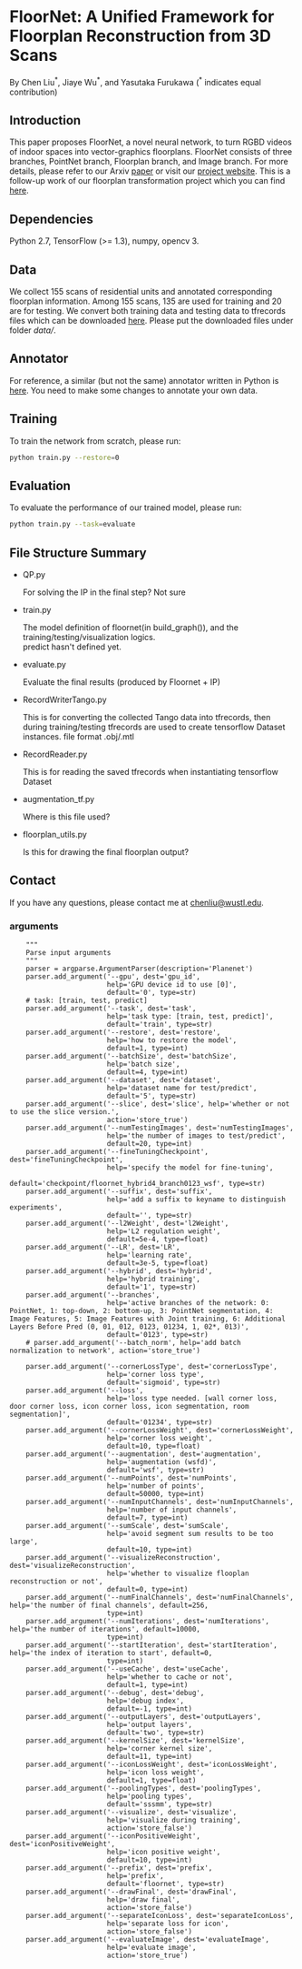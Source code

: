 # FloorNet: A Unified Framework for Floorplan Reconstruction from 3D Scans
By Chen Liu<sup>\*</sup>, Jiaye Wu<sup>\*</sup>, and Yasutaka Furukawa (<sup>\*</sup> indicates equal contribution)

## Introduction

This paper proposes FloorNet, a novel neural network, to turn RGBD videos of indoor spaces into vector-graphics floorplans. FloorNet consists of three branches, PointNet branch, Floorplan branch, and Image branch. For more details, please refer to our Arxiv [paper](https://arxiv.org/abs/1804.00090) or visit our [project website](http://art-programmer.github.io/floornet.html). This is a follow-up work of our floorplan transformation project which you can find [here](https://github.com/art-programmer/FloorplanTransformation).

## Dependencies
Python 2.7, TensorFlow (>= 1.3), numpy, opencv 3.

## Data
We collect 155 scans of residential units and annotated corresponding floorplan information. Among 155 scans, 135 are used for training and 20 are for testing. We convert both training data and testing data to tfrecords files which can be downloaded [here](https://mega.nz/#F!5yQy0b5T!ykkR4dqwGO9J5EwnKT_GBw). Please put the downloaded files under folder *data/*.

## Annotator
For reference, a similar (but not the same) annotator written in Python is [here](https://github.com/art-programmer/FloorplanAnnotator). You need to make some changes to annotate your own data.

## Training
To train the network from scratch, please run:
```bash
python train.py --restore=0
```

## Evaluation
To evaluate the performance of our trained model, please run:
```bash
python train.py --task=evaluate
```


## File Structure Summary

- QP.py

    For solving the IP in the final step? Not sure
    
- train.py

    The model definition of floornet(in build_graph()), and the training/testing/visualization logics.  
    predict hasn't defined yet.
    
- evaluate.py

    Evaluate the final results (produced by Floornet + IP)

- RecordWriterTango.py

    This is for converting the collected Tango data into tfrecords, then during training/testing tfrecords are used to create 
    tensorflow Dataset instances.
    file format .obj/.mtl
    
- RecordReader.py

    This is for reading the saved tfrecords when instantiating tensorflow Dataset 

- augmentation_tf.py

    Where is this file used?
    
- floorplan_utils.py

    Is this for drawing the final floorplan output?

## Contact

If you have any questions, please contact me at chenliu@wustl.edu.


### arguments
```
    """
    Parse input arguments
    """
    parser = argparse.ArgumentParser(description='Planenet')
    parser.add_argument('--gpu', dest='gpu_id',
                        help='GPU device id to use [0]',
                        default='0', type=str)
    # task: [train, test, predict]
    parser.add_argument('--task', dest='task',
                        help='task type: [train, test, predict]',
                        default='train', type=str)
    parser.add_argument('--restore', dest='restore',
                        help='how to restore the model',
                        default=1, type=int)
    parser.add_argument('--batchSize', dest='batchSize',
                        help='batch size',
                        default=4, type=int)
    parser.add_argument('--dataset', dest='dataset',
                        help='dataset name for test/predict',
                        default='5', type=str)
    parser.add_argument('--slice', dest='slice', help='whether or not to use the slice version.',
                        action='store_true')
    parser.add_argument('--numTestingImages', dest='numTestingImages',
                        help='the number of images to test/predict',
                        default=20, type=int)
    parser.add_argument('--fineTuningCheckpoint', dest='fineTuningCheckpoint',
                        help='specify the model for fine-tuning',
                        default='checkpoint/floornet_hybrid4_branch0123_wsf', type=str)
    parser.add_argument('--suffix', dest='suffix',
                        help='add a suffix to keyname to distinguish experiments',
                        default='', type=str)
    parser.add_argument('--l2Weight', dest='l2Weight',
                        help='L2 regulation weight',
                        default=5e-4, type=float)
    parser.add_argument('--LR', dest='LR',
                        help='learning rate',
                        default=3e-5, type=float)
    parser.add_argument('--hybrid', dest='hybrid',
                        help='hybrid training',
                        default='1', type=str)
    parser.add_argument('--branches',
                        help='active branches of the network: 0: PointNet, 1: top-down, 2: bottom-up, 3: PointNet segmentation, 4: Image Features, 5: Image Features with Joint training, 6: Additional Layers Before Pred (0, 01, 012, 0123, 01234, 1, 02*, 013)',
                        default='0123', type=str)
    # parser.add_argument('--batch_norm', help='add batch normalization to network', action='store_true')

    parser.add_argument('--cornerLossType', dest='cornerLossType',
                        help='corner loss type',
                        default='sigmoid', type=str)
    parser.add_argument('--loss',
                        help='loss type needed. [wall corner loss, door corner loss, icon corner loss, icon segmentation, room segmentation]',
                        default='01234', type=str)
    parser.add_argument('--cornerLossWeight', dest='cornerLossWeight',
                        help='corner loss weight',
                        default=10, type=float)
    parser.add_argument('--augmentation', dest='augmentation',
                        help='augmentation (wsfd)',
                        default='wsf', type=str)
    parser.add_argument('--numPoints', dest='numPoints',
                        help='number of points',
                        default=50000, type=int)
    parser.add_argument('--numInputChannels', dest='numInputChannels',
                        help='number of input channels',
                        default=7, type=int)
    parser.add_argument('--sumScale', dest='sumScale',
                        help='avoid segment sum results to be too large',
                        default=10, type=int)
    parser.add_argument('--visualizeReconstruction', dest='visualizeReconstruction',
                        help='whether to visualize flooplan reconstruction or not',
                        default=0, type=int)
    parser.add_argument('--numFinalChannels', dest='numFinalChannels', help='the number of final channels', default=256,
                        type=int)
    parser.add_argument('--numIterations', dest='numIterations', help='the number of iterations', default=10000,
                        type=int)
    parser.add_argument('--startIteration', dest='startIteration', help='the index of iteration to start', default=0,
                        type=int)
    parser.add_argument('--useCache', dest='useCache',
                        help='whether to cache or not',
                        default=1, type=int)
    parser.add_argument('--debug', dest='debug',
                        help='debug index',
                        default=-1, type=int)
    parser.add_argument('--outputLayers', dest='outputLayers',
                        help='output layers',
                        default='two', type=str)
    parser.add_argument('--kernelSize', dest='kernelSize',
                        help='corner kernel size',
                        default=11, type=int)
    parser.add_argument('--iconLossWeight', dest='iconLossWeight',
                        help='icon loss weight',
                        default=1, type=float)
    parser.add_argument('--poolingTypes', dest='poolingTypes',
                        help='pooling types',
                        default='sssmm', type=str)
    parser.add_argument('--visualize', dest='visualize',
                        help='visualize during training',
                        action='store_false')
    parser.add_argument('--iconPositiveWeight', dest='iconPositiveWeight',
                        help='icon positive weight',
                        default=10, type=int)
    parser.add_argument('--prefix', dest='prefix',
                        help='prefix',
                        default='floornet', type=str)
    parser.add_argument('--drawFinal', dest='drawFinal',
                        help='draw final',
                        action='store_false')
    parser.add_argument('--separateIconLoss', dest='separateIconLoss',
                        help='separate loss for icon',
                        action='store_false')
    parser.add_argument('--evaluateImage', dest='evaluateImage',
                        help='evaluate image',
                        action='store_true')
```
